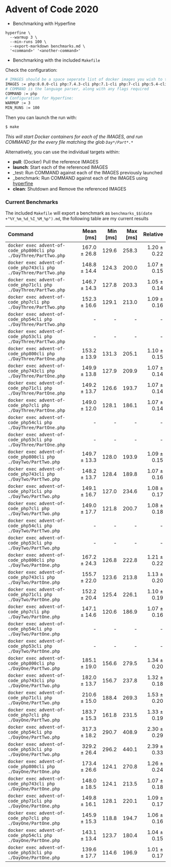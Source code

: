 # Advent of Code 2020

- Benchmarking with Hyperfine

```
hyperfine \
  --warmup 3 \
  --min-runs 100 \
  --export-markdown benchmarks.md \
  '<command>' '<another-command>'
```

- Benchmarking with the included `Makefile`

Check the configuration:

```bash
# IMAGES should be a space seperate list of docker images you wish to test with
IMAGES := php:8.0.0-cli php:7.4.3-cli php:7.1-cli php:7-cli php:5.4-cli php:5.3-cli
# COMMAND is the language parser, along with any flags required
COMMAND := php
# Configuration for Hyperfine:
WARMUP := 3
MIN_RUNS := 100
```

Then you can launch the run with:

```sh
$ make
```

_This will start Docker containers for each of the IMAGES, and run COMMAND <FileName> for the every file matching the glob `Day*/Part*.*`_

Alternatively, you can use the individual targets within:

- **pull**: (Docker) Pull the reference IMAGES
- **launch**: Start each of the referenced IMAGES
- \_test: Run COMMAND <FileName> against each of the IMAGES previously launched
- \_benchmark: Run COMMAND <FileName> against each of the IMAGES using [hyperfine](https://github.com/sharkdp/hyperfine)
- **clean**: Shutdown and Remove the referenced IMAGES

### Current Benchmarks

The included `Makefile` will export a benchmark as `benchmarks_$$(date +"%Y_%m_%d_%I_%M_%p").md`, the following table are my current results

| Command | Mean [ms] | Min [ms] | Max [ms] | Relative |
|:---|---:|---:|---:|---:|
| `docker exec advent-of-code_php800cli php ./DayThree/PartTwo.php` | 167.0 ± 26.8 | 129.6 | 258.3 | 1.20 ± 0.22 |
| `docker exec advent-of-code_php743cli php ./DayThree/PartTwo.php` | 148.8 ± 14.4 | 124.3 | 200.0 | 1.07 ± 0.15 |
| `docker exec advent-of-code_php71cli php ./DayThree/PartTwo.php` | 146.7 ± 14.3 | 127.8 | 203.3 | 1.05 ± 0.14 |
| `docker exec advent-of-code_php7cli php ./DayThree/PartTwo.php` | 152.3 ± 16.6 | 129.1 | 213.0 | 1.09 ± 0.16 |
| `docker exec advent-of-code_php54cli php ./DayThree/PartTwo.php` | - | - | - | - |
| `docker exec advent-of-code_php53cli php ./DayThree/PartTwo.php` | - | - | - | - |
| `docker exec advent-of-code_php800cli php ./DayThree/PartOne.php` | 153.2 ± 13.9 | 131.3 | 205.1 | 1.10 ± 0.15 |
| `docker exec advent-of-code_php743cli php ./DayThree/PartOne.php` | 149.9 ± 13.8 | 127.9 | 209.9 | 1.07 ± 0.14 |
| `docker exec advent-of-code_php71cli php ./DayThree/PartOne.php` | 149.2 ± 13.7 | 126.6 | 193.7 | 1.07 ± 0.14 |
| `docker exec advent-of-code_php7cli php ./DayThree/PartOne.php` | 149.0 ± 12.0 | 128.1 | 186.1 | 1.07 ± 0.14 |
| `docker exec advent-of-code_php54cli php ./DayThree/PartOne.php` | - | - | - | - |
| `docker exec advent-of-code_php53cli php ./DayThree/PartOne.php` | - | - | - | - |
| `docker exec advent-of-code_php800cli php ./DayTwo/PartTwo.php` | 149.7 ± 13.3 | 128.0 | 193.9 | 1.09 ± 0.15 |
| `docker exec advent-of-code_php743cli php ./DayTwo/PartTwo.php` | 148.2 ± 13.7 | 128.4 | 189.8 | 1.07 ± 0.16 |
| `docker exec advent-of-code_php71cli php ./DayTwo/PartTwo.php` | 149.1 ± 16.7 | 127.0 | 234.6 | 1.08 ± 0.17 |
| `docker exec advent-of-code_php7cli php ./DayTwo/PartTwo.php` | 149.0 ± 17.7 | 121.8 | 200.7 | 1.08 ± 0.18 |
| `docker exec advent-of-code_php54cli php ./DayTwo/PartTwo.php` | - | - | - | - |
| `docker exec advent-of-code_php53cli php ./DayTwo/PartTwo.php` | - | - | - | - |
| `docker exec advent-of-code_php800cli php ./DayTwo/PartOne.php` | 167.2 ± 24.3 | 126.8 | 222.8 | 1.21 ± 0.22 |
| `docker exec advent-of-code_php743cli php ./DayTwo/PartOne.php` | 155.7 ± 22.0 | 123.6 | 213.8 | 1.13 ± 0.20 |
| `docker exec advent-of-code_php71cli php ./DayTwo/PartOne.php` | 152.2 ± 20.4 | 125.4 | 226.1 | 1.10 ± 0.19 |
| `docker exec advent-of-code_php7cli php ./DayTwo/PartOne.php` | 147.1 ± 14.6 | 120.6 | 186.9 | 1.07 ± 0.16 |
| `docker exec advent-of-code_php54cli php ./DayTwo/PartOne.php` | - | - | - | - |
| `docker exec advent-of-code_php53cli php ./DayTwo/PartOne.php` | - | - | - | - |
| `docker exec advent-of-code_php800cli php ./DayOne/PartTwo.php` | 185.1 ± 19.0 | 156.6 | 279.5 | 1.34 ± 0.20 |
| `docker exec advent-of-code_php743cli php ./DayOne/PartTwo.php` | 182.0 ± 13.7 | 156.7 | 237.8 | 1.32 ± 0.18 |
| `docker exec advent-of-code_php71cli php ./DayOne/PartTwo.php` | 210.6 ± 15.0 | 188.4 | 269.3 | 1.53 ± 0.20 |
| `docker exec advent-of-code_php7cli php ./DayOne/PartTwo.php` | 183.7 ± 15.3 | 161.8 | 231.5 | 1.33 ± 0.19 |
| `docker exec advent-of-code_php54cli php ./DayOne/PartTwo.php` | 317.3 ± 18.2 | 290.7 | 408.9 | 2.30 ± 0.29 |
| `docker exec advent-of-code_php53cli php ./DayOne/PartTwo.php` | 329.2 ± 26.4 | 296.2 | 440.1 | 2.39 ± 0.33 |
| `docker exec advent-of-code_php800cli php ./DayOne/PartOne.php` | 173.4 ± 26.6 | 124.1 | 270.8 | 1.26 ± 0.24 |
| `docker exec advent-of-code_php743cli php ./DayOne/PartOne.php` | 148.0 ± 18.5 | 124.1 | 213.5 | 1.07 ± 0.18 |
| `docker exec advent-of-code_php71cli php ./DayOne/PartOne.php` | 149.8 ± 16.1 | 128.1 | 220.1 | 1.09 ± 0.17 |
| `docker exec advent-of-code_php7cli php ./DayOne/PartOne.php` | 145.9 ± 15.3 | 118.8 | 194.7 | 1.06 ± 0.16 |
| `docker exec advent-of-code_php54cli php ./DayOne/PartOne.php` | 143.1 ± 13.4 | 123.7 | 180.4 | 1.04 ± 0.15 |
| `docker exec advent-of-code_php53cli php ./DayOne/PartOne.php` | 139.6 ± 17.7 | 114.6 | 196.9 | 1.01 ± 0.17 |